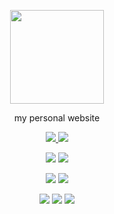 <p align=center>
    <a href="https://bamdadsabbagh.com">
        <img width=150 src="https://avatars.githubusercontent.com/u/17913954">
    </a>
</p>

<p align=center>
    my personal website
</p>

<p align=center>
    <a href="https://github.com/bamdadsabbagh/bamdadsabbagh-www">
        <img src="https://img.shields.io/github/stars/bamdadsabbagh/bamdadsabbagh-www?label=git">
    </a>
    <img src="https://img.shields.io/github/license/bamdadsabbagh/bamdadsabbagh-www">
</p>

<p align=center>
    <img src="https://img.shields.io/github/languages/count/bamdadsabbagh/bamdadsabbagh-www">
    <img src="https://img.shields.io/github/languages/top/bamdadsabbagh/bamdadsabbagh-www">
</p>

<p align=center>
    <img src="https://img.shields.io/github/v/release/bamdadsabbagh/bamdadsabbagh-www">
    <img src="https://api.codeclimate.com/v1/badges/44a57c4c2f4b45296159/maintainability">
</p>

<p align=center>
    <img src="https://img.shields.io/david/bamdadsabbagh/bamdadsabbagh-www">
    <img src="https://img.shields.io/david/dev/bamdadsabbagh/bamdadsabbagh-www">
    <img src="https://img.shields.io/snyk/vulnerabilities/github/bamdadsabbagh/bamdadsabbagh-www">
</p>
